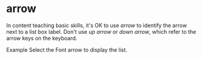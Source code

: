 # arrow

In content teaching basic skills, it's OK to use *arrow* to identify the arrow next to a list box label. Don't use *up arrow* or *down arrow*, which refer to the arrow keys on the keyboard.

Example Select the Font arrow to display the list.
